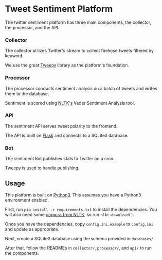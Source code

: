 # Tweet Sentiment Platform

The twitter sentiment platform has three main components, the collector, the processor,
and the API.

### Collector
The collector utilizes Twitter's stream to collect firehose tweets filtered by keyword.

We use the great [Tweepy](http://www.tweepy.org/) library as the platform's foundation.

### Processor
The processor conducts sentiment analysis on a batch of tweets and writes them to the database.

Sentiment is scored using [NLTK's](http://www.nltk.org/) Vader Sentiment Analysis tool.

### API
The sentiment API serves tweet polarity to the frontend.  

The API is built on [Flask](http://flask.pocoo.org/) and connects to a SQLite3 database.

### Bot
The sentiment Bot publishes stats to Twitter on a cron.  

[Tweepy](http://www.tweepy.org/) is used to handle publishing.

## Usage
This platform is built on [Python3](https://www.python.org/download/releases/3.0/). This assumes
you have a Python3 environment enabled.

First, run `pip install -r requirements.txt` to install the dependencies. You will also
need some [corpora from NLTK](http://www.nltk.org/data.html), so run `nlkt.download()`.

Once you have the dependencies, copy `config.ini.example` to `config.ini` and update as
appropriate.

Next, create a SQLite3 database using the schema provided in `databases/`.

After that, follow the READMEs in `collector/`, `processor/`, and `api/` to run
the components.
